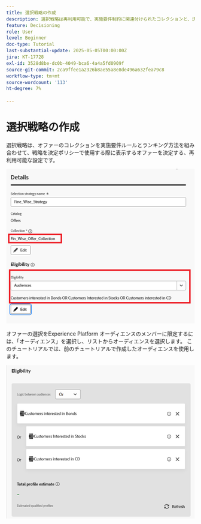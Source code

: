 ```yaml
---
title: 選択戦略の作成
description: 選択戦略は再利用可能で、実施要件制約に関連付けられたコレクションと、決定ポリシーで選択されたときに表示されるオファーを決定するためのランキング方法で構成されます。
feature: Decisioning
role: User
level: Beginner
doc-type: Tutorial
last-substantial-update: 2025-05-05T00:00:00Z
jira: KT-17728
exl-id: 3528d8be-dc0b-4049-bca6-4a4a5fd0909f
source-git-commit: 2ca9ffee1a2326b8ae55a8e8de496a632fea79c8
workflow-type: tm+mt
source-wordcount: '113'
ht-degree: 7%

---
```


# 選択戦略の作成

選択戦略は、オファーのコレクションを実施要件ルールとランキング方法を組み合わせて、戦略を決定ポリシーで使用する際に表示するオファーを決定する、再利用可能な設定です。



![ 選択戦略 ](assets/fine_wise_selection_strategy.png)

オファーの選択をExperience Platform オーディエンスのメンバーに限定するには、「オーディエンス」を選択し、リストからオーディエンスを選択します。 このチュートリアルでは、前のチュートリアルで作成したオーディエンスを使用します。

![selection-strategy-audiences](assets/selection-strategy.png)
